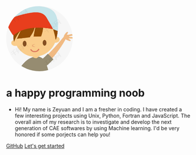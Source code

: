 <img width="180px" style="border-radius: 50%" bor src="boy.jfif">

# a happy programming noob

- Hi! My name is Zeyuan and I am a fresher in coding. I have created a few interesting projects using Unix, Python, Fortran and JavaScript. The overall aim of my research is to investigate and develop the next generation of CAE softwares by using Machine learning. I'd be very honored if some porjects can help you!

<!-- [![stars](https://badgen.net/github/stars/Q-Angelo/Nodejs-Roadmap?icon=github&color=4ab8a1)](https://github.com/Q-Angelo/Nodejs-Roadmap) [![forks](https://badgen.net/github/forks/Q-Angelo/Nodejs-Roadmap?icon=github&color=4ab8a1)](https://github.com/Q-Angelo/Nodejs-Roadmap) -->

[GitHub](<https://github.com/leoxiaoyuan?tab=repositories>)
[Let's get started](?id=使用方法)

